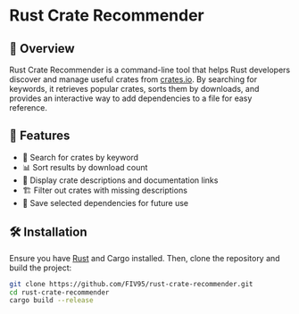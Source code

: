 # Rust Crate Recommender

## 📌 Overview
Rust Crate Recommender is a command-line tool that helps Rust developers discover and manage useful crates from [crates.io](https://crates.io). By searching for keywords, it retrieves popular crates, sorts them by downloads, and provides an interactive way to add dependencies to a file for easy reference.

## 🚀 Features
- 🔎 Search for crates by keyword
- 📊 Sort results by download count
- 📝 Display crate descriptions and documentation links
- 🏗️ Filter out crates with missing descriptions
- 💾 Save selected dependencies for future use

## 🛠️ Installation
Ensure you have [Rust](https://www.rust-lang.org/) and Cargo installed. Then, clone the repository and build the project:

```sh
git clone https://github.com/FIV95/rust-crate-recommender.git
cd rust-crate-recommender
cargo build --release
